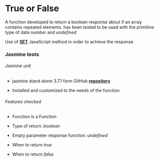 # True or False

A function developed to return a boolean response about if an array contains repeated elements. has been tested to be used with the primitive type of data *number* and *undefined*

Use of [**SET**](https://developer.mozilla.org/en-US/docs/Web/JavaScript/Reference/Global_Objects/Set) JavaScript method in order to achieve the response.

### Jasmine tests

###### Jasmine unit

  * jasmine stand alone 3.7.1 form GitHub [**repository**](https://github.com/jasmine/jasmine/releases)

  * Installed and customized to the needs of the function

###### Features checked

  * Function is a Function

  * Type of return: *boolean*

  * Empty parameter response function: *undefined*

  * When to return *true*

  * When to return *false*
